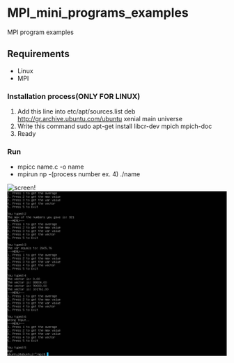 # MPI_mini_programs_examples
MPI program examples

## Requirements
* Linux
* MPI

### Installation process(ONLY FOR LINUX)
1. Add this line into etc/apt/sources.list deb http://gr.archive.ubuntu.com/ubuntu xenial main universe 
2. Write this command sudo apt-get install libcr-dev mpich mpich-doc
3. Ready

### Run
* mpicc name.c -o name
* mpirun np -(process number ex. 4) ./name

![screen!]()
![screen2](https://github.com/JohnTa15/MPI_mini_programs_examples/blob/main/Screenshot_ubuntu20.04_cli_2023-12-07_19%3A44%3A28.png)

